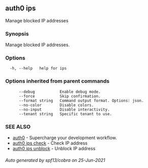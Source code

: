 ## auth0 ips

Manage blocked IP addresses

### Synopsis

Manage blocked IP addresses.

### Options

```
  -h, --help   help for ips
```

### Options inherited from parent commands

```
      --debug           Enable debug mode.
      --force           Skip confirmation.
      --format string   Command output format. Options: json.
      --no-color        Disable colors.
      --no-input        Disable interactivity.
      --tenant string   Specific tenant to use.
```

### SEE ALSO

* [auth0](auth0.md)	 - Supercharge your development workflow.
* [auth0 ips check](auth0_ips_check.md)	 - Check IP address
* [auth0 ips unblock](auth0_ips_unblock.md)	 - Unblock IP address

###### Auto generated by spf13/cobra on 25-Jun-2021
